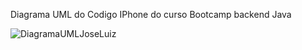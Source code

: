 Diagrama UML do Codigo IPhone do curso Bootcamp backend Java

![DiagramaUMLJoseLuiz](https://github.com/jose13luiz/uml-iphone-java-dio/assets/106891403/3f172cb6-d4b6-4e6c-a344-5bd025adbb7d)
